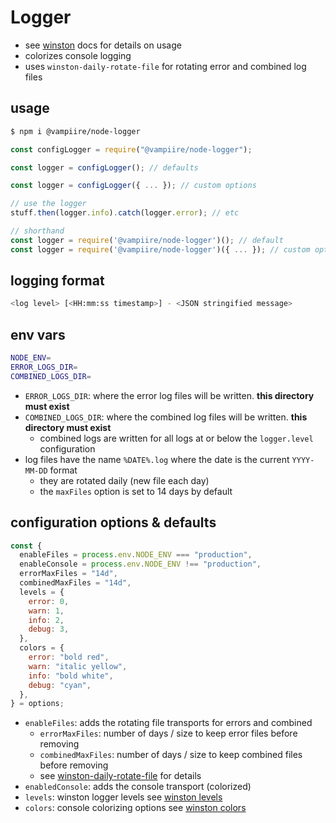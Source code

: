 # Logger

- see [winston](https://github.com/winstonjs/winston) docs for details on usage
- colorizes console logging
- uses `winston-daily-rotate-file` for rotating error and combined log files

## usage

```sh
$ npm i @vampiire/node-logger
```

```js
const configLogger = require("@vampiire/node-logger");

const logger = configLogger(); // defaults

const logger = configLogger({ ... }); // custom options

// use the logger
stuff.then(logger.info).catch(logger.error); // etc
```

```js
// shorthand
const logger = require('@vampiire/node-logger')(); // default
const logger = require('@vampiire/node-logger')({ ... }); // custom options
```

## logging format

```sh
<log level> [<HH:mm:ss timestamp>] - <JSON stringified message>
```

## env vars

```sh
NODE_ENV=
ERROR_LOGS_DIR=
COMBINED_LOGS_DIR=
```

- `ERROR_LOGS_DIR`: where the error log files will be written. **this directory must exist**
- `COMBINED_LOGS_DIR`: where the combined log files will be written. **this directory must exist**
  - combined logs are written for all logs at or below the `logger.level` configuration
- log files have the name `%DATE%.log` where the date is the current `YYYY-MM-DD` format
  - they are rotated daily (new file each day)
  - the `maxFiles` option is set to 14 days by default

## configuration options & defaults

```js
const {
  enableFiles = process.env.NODE_ENV === "production",
  enableConsole = process.env.NODE_ENV !== "production",
  errorMaxFiles = "14d",
  combinedMaxFiles = "14d",
  levels = {
    error: 0,
    warn: 1,
    info: 2,
    debug: 3,
  },
  colors = {
    error: "bold red",
    warn: "italic yellow",
    info: "bold white",
    debug: "cyan",
  },
} = options;
```

- `enableFiles`: adds the rotating file transports for errors and combined
  - `errorMaxFiles`: number of days / size to keep error files before removing
  - `combinedMaxFiles`: number of days / size to keep combined files before removing
  - see [winston-daily-rotate-file](https://github.com/winstonjs/winston-daily-rotate-file) for details
- `enabledConsole`: adds the console transport (colorized)
- `levels`: winston logger levels see [winston levels](https://github.com/winstonjs/winston#logging-levels)
- `colors`: console colorizing options see [winston colors](https://github.com/winstonjs/winston#using-custom-logging-levels)
